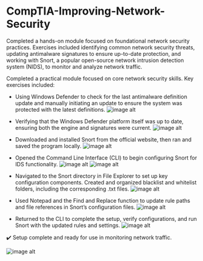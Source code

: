 # CompTIA-Improving-Network-Security

Completed a hands-on module focused on foundational network security practices. Exercises included identifying common network security threats, updating antimalware signatures to ensure up-to-date protection, and working with Snort, a popular open-source network intrusion detection system (NIDS), to monitor and analyze network traffic.

Completed a practical module focused on core network security skills.
Key exercises included:

- Using Windows Defender to check for the last antimalware definition update and manually initiating an update to ensure the system was protected with the latest definitions.
![image alt](https://github.com/user-attachments/assets/fb0b67a1-66bb-4162-82a1-b848595952bb)

- Verifying that the Windows Defender platform itself was up to date, ensuring both the engine and signatures were current.
![image alt](https://github.com/user-attachments/assets/c6964f01-97f3-405a-956d-31a10d1a395f)

- Downloaded and installed Snort from the official website, then ran and saved the program locally.
![image alt]()

- Opened the Command Line Interface (CLI) to begin configuring Snort for IDS functionality.
![image alt](https://github.com/user-attachments/assets/b8841b74-b18d-4e02-8bf9-a922972b48d8)
![image alt]()

- Navigated to the Snort directory in File Explorer to set up key configuration components. Created and organized blacklist and whitelist folders, including the corresponding .txt files.
![image alt]()

- Used Notepad and the Find and Replace function to update rule paths and file references in Snort’s configuration files.
![image alt]()

- Returned to the CLI to complete the setup, verify configurations, and run Snort with the updated rules and settings.
![image alt]()

✔️ Setup complete and ready for use in monitoring network traffic.

![image alt]()
